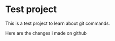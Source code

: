 # Test project

This is a test project to learn about git commands.

Here are the changes i made on github
